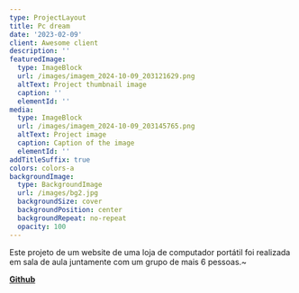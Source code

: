 ```yaml
---
type: ProjectLayout
title: Pc dream
date: '2023-02-09'
client: Awesome client
description: ''
featuredImage:
  type: ImageBlock
  url: /images/imagem_2024-10-09_203121629.png
  altText: Project thumbnail image
  caption: ''
  elementId: ''
media:
  type: ImageBlock
  url: /images/imagem_2024-10-09_203145765.png
  altText: Project image
  caption: Caption of the image
  elementId: ''
addTitleSuffix: true
colors: colors-a
backgroundImage:
  type: BackgroundImage
  url: /images/bg2.jpg
  backgroundSize: cover
  backgroundPosition: center
  backgroundRepeat: no-repeat
  opacity: 100
---
```

Este projeto de um website de uma loja de computador portátil foi realizada em sala de aula juntamente com um grupo de mais 6 pessoas.\~

[**Github**](https://github.com/Danielsoares117/pcdream)
